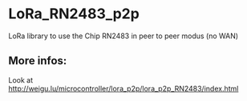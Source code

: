 # LoRa_RN2483_p2p

LoRa library to use the Chip RN2483 in peer to peer modus (no WAN)

## More infos:

Look at http://weigu.lu/microcontroller/lora_p2p/lora_p2p_RN2483/index.html

